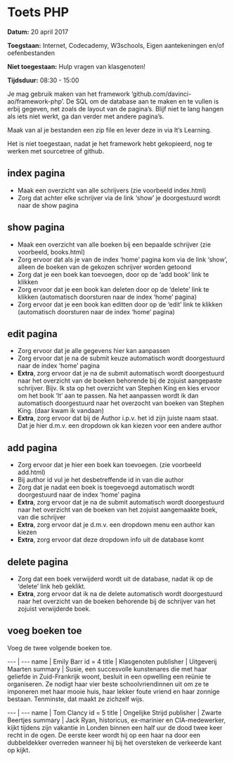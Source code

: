 # Toets PHP

**Datum:** 20 april 2017

**Toegstaan:** Internet, Codecademy, W3schools, Eigen aantekeningen en/of oefenbestanden

**Niet toegestaan:** Hulp vragen van klasgenoten!

**Tijdsduur:** 08:30 - 15:00

Je mag gebruik maken van het framework ‘github.com/davinci-ao/framework-php’.
De SQL om de database aan te maken en te vullen is erbij gegeven, net zoals de layout van de pagina’s.
Blijf niet te lang hangen als iets niet werkt, ga dan verder met andere pagina’s.

Maak van al je bestanden een zip file en lever deze in via It’s Learning.

Het is niet toegestaan, nadat je het framework hebt gekopieerd, nog te werken met sourcetree of github.

## index pagina
* Maak een overzicht van alle schrijvers (zie voorbeeld index.html)
* Zorg dat achter elke schrijver via de link ‘show’ je doorgestuurd wordt naar de show pagina

## show pagina
*	Maak een overzicht van alle boeken bij een bepaalde schrijver (zie voorbeeld, books.html)
*	Zorg ervoor dat als je van de index ‘home’ pagina kom via de link ‘show’, alleen de boeken van de gekozen schrijver worden getoond
*	Zorg dat je een boek kan toevoegen, door op de ‘add book’ link te klikken
*	Zorg ervoor dat je een book kan deleten door op de ‘delete’ link te klikken (automatisch doorsturen naar de index ‘home’ pagina)
*	Zorg ervoor dat je een book kan editten door op de ‘edit’ link te klikken (automatisch doorsturen naar de index ‘home’ pagina)

## edit pagina
* Zorg ervoor dat je alle gegevens hier kan aanpassen
*	Zorg ervoor dat je na de submit keuze automatisch wordt doorgestuurd naar de index ‘home’ pagina
*	**Extra**, zorg ervoor dat je na de submit automatisch wordt doorgestuurd naar het overzicht van de boeken behorende bij de zojuist aangepaste schrijver. Bijv. Ik sta op het overzicht van Stephen King en kies ervoor om het book ‘It’ aan te passen. Na het aanpassen wordt ik dan automatisch doorgestuurd naar het overzocht van boeken van Stephen King. (daar kwam ik vandaan)
* **Extra**, zorg ervoor dat bij de Author i.p.v. het id zijn juiste naam staat. Dat je hier d.m.v. een dropdown ok kan kiezen voor een andere author

## add pagina
*	Zorg ervoor dat je hier een boek kan toevoegen. (zie voorbeeld add.html)
*	Bij author id vul je het desbetreffende id in van die author
*	Zorg dat je nadat een boek is toegevoegd automatisch wordt doorgestuurd naar de index ‘home’ pagina
*	**Extra**, zorg ervoor dat je na de submit automatisch wordt doorgestuurd naar het overzicht van de boeken van het zojuist aangemaakte boek, van die schrijver
*	**Extra**, zorg ervoor dat je d.m.v. een dropdown menu een author kan kiezen
*	**Extra**, zorg ervoor dat deze dropdown info uit de database komt

## delete pagina
*	Zorg dat een boek verwijderd wordt uit de database, nadat ik op de ‘delete’ link heb geklikt.
*	**Extra**, zorg ervoor dat ik na de delete automatisch wordt doorgestuurd naar het overzicht van de boeken behorende bij de schrijver van het zojuist verwijderde boek.

## voeg boeken toe
Voeg de twee volgende boeken toe.

--- | ---
name | Emily Barr id = 4
title | Klasgenoten
publisher | Uitgeverij Maarten
summary	| Susie, een succesvolle kunstenares die met haar geliefde in Zuid-Frankrijk woont, besluit in een opwelling een reünie te organiseren. Ze nodigt haar vier beste schoolvriendinnen uit om ze te imponeren met haar mooie huis, haar lekker foute vriend en haar zonnige bestaan. Tenminste, dat maakt ze zichzelf wijs. 
	
--- | ---
name | Tom Clancy  id = 5
title | Ongelijke Strijd
publisher | Zwarte Beertjes
summary | Jack Ryan, historicus, ex-marinier en CIA-medewerker, kijkt tijdens zijn vakantie in Londen binnen een half uur de dood twee keer recht in de ogen. De eerste keer wordt hij op een haar na door een dubbeldekker overreden wanneer hij bij het oversteken de verkeerde kant op kijkt. 


